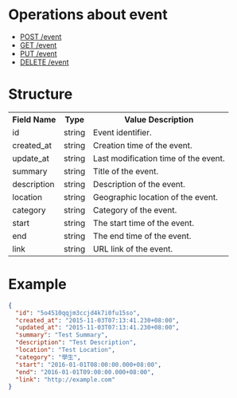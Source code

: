 # Operations about event
- [POST /event](post.md)
- [GET /event](get.md)
- [PUT /event](put.md)
- [DELETE /event](delete.md)

# Structure
<table>
   <tr>
      <th>Field Name</th>
      <th>Type</th>
      <th>Value Description</th>
   </tr>
   <tr>
      <td>id</td>
      <td>string</td>
      <td>Event identifier.</td>
   </tr>
   <tr>
      <td>created_at</td>
      <td>string</td>
      <td>Creation time of the event.</td>
   </tr>
   <tr>
      <td>update_at</td>
      <td>string</td>
      <td>Last modification time of the event.</td>
   </tr>
   <tr>
      <td>summary</td>
      <td>string</td>
      <td>Title of the event.</td>
   </tr>
   <tr>
      <td>description</td>
      <td>string</td>
      <td>Description of the event.</td>
   </tr>
   <tr>
      <td>location</td>
      <td>string</td>
      <td>Geographic location of the event.</td>
   </tr>
   <tr>
      <td>category</td>
      <td>string</td>
      <td>Category of the event.</td>
   </tr>
   <tr>
      <td>start</td>
      <td>string</td>
      <td>The start time of the event.</td>
   </tr>
   <tr>
      <td>end</td>
      <td>string</td>
      <td>The end time of the event.</td>
   </tr>
   <tr>
      <td>link</td>
      <td>string</td>
      <td>URL link of the event.</td>
   </tr>
</table>

# Example
```json
{
  "id": "5o4510qqjm3ccjd4k7i0fu15so",
  "created_at": "2015-11-03T07:13:41.230+08:00",
  "updated_at": "2015-11-03T07:13:41.230+08:00",
  "summary": "Test Summary",
  "description": "Test Description",
  "location": "Test Location",
  "category": "學生",
  "start": "2016-01-01T08:00:00.000+08:00",
  "end": "2016-01-01T09:00:00.000+08:00",
  "link": "http://example.com"
}
```
